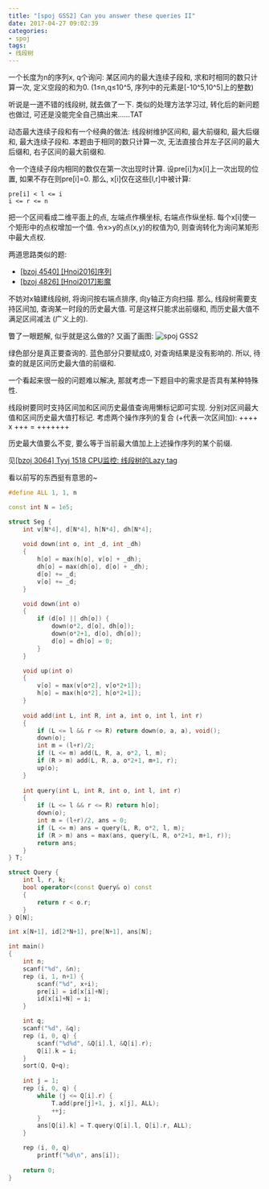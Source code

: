 ```yaml
---
title: "[spoj GSS2] Can you answer these queries II"
date: 2017-04-27 09:02:39
categories:
- spoj
tags:
- 线段树
---
```

一个长度为n的序列x, q个询问: 某区间内的最大连续子段和, 求和时相同的数只计算一次, 定义空段的和为0. (1&le;n,q&le;10^5, 序列中的元素是[-10^5,10^5]上的整数)
<!--more-->
听说是一道不错的线段树, 就去做了一下. 类似的处理方法学习过, 转化后的新问题也做过, 可还是没能完全自己搞出来......TAT

动态最大连续子段和有一个经典的做法: 线段树维护区间和, 最大前缀和, 最大后缀和, 最大连续子段和. 本题由于相同的数只计算一次, 无法直接合并左子区间的最大后缀和, 右子区间的最大前缀和.

令一个连续子段内相同的数仅在第一次出现时计算. 设pre[i]为x[i]上一次出现的位置, 如果不存在则pre[i]=0. 那么, x[i]仅在这些[l,r]中被计算:
```
pre[i] < l <= i
i <= r <= n
```

把一个区间看成二维平面上的点, 左端点作横坐标, 右端点作纵坐标. 每个x[i]使一个矩形中的点权增加一个值. 令x>y的点(x,y)的权值为0, 则查询转化为询问某矩形中最大点权.

两道思路类似的题:
- [[bzoj 4540] [Hnoi2016]序列](http://blog.csdn.net/ruoruo_cheng/article/details/54585851)
- [[bzoj 4826] [Hnoi2017]影魔](/2017/04/18/bzoj4826-sf/)

不妨对x轴建线段树, 将询问按右端点排序, 向y轴正方向扫描. 那么, 线段树需要支持区间加, 查询某一时段的历史最大值. 可是这样只能求出前缀和, 而历史最大值不满足区间减法 (广义上的).

瞥了一眼题解, 似乎就是这么做的? 又画了画图:
![spoj GSS2](/images/spoj-gss2.jpg)

绿色部分是真正要查询的. 蓝色部分只要赋成0, 对查询结果是没有影响的. 所以, 待查的就是区间历史最大值的前缀和.

一个看起来很一般的问题难以解决, 那就考虑一下题目中的需求是否具有某种特殊性.

线段树要同时支持区间加和区间历史最值查询用懒标记即可实现. 分别对区间最大值和区间历史最大值打标记. 考虑两个操作序列的复合 (+代表一次区间加):
++++ x +++ = +++++++

历史最大值要么不变, 要么等于当前最大值加上上述操作序列的某个前缀.

见[[bzoj 3064] Tyvj 1518 CPU监控: 线段树的Lazy tag](http://blog.csdn.net/ruoruo_cheng/article/details/51974248)

看以前写的东西挺有意思的~

```cpp
#define ALL 1, 1, n

const int N = 1e5;

struct Seg {
	int v[N*4], d[N*4], h[N*4], dh[N*4];
	
	void down(int o, int _d, int _dh)
	{
		h[o] = max(h[o], v[o] + _dh);
		dh[o] = max(dh[o], d[o] + _dh);
		d[o] += _d;
		v[o] += _d;
	}

	void down(int o)
	{
		if (d[o] || dh[o]) {
			down(o*2, d[o], dh[o]);
			down(o*2+1, d[o], dh[o]);
			d[o] = dh[o] = 0;
		}
	}

	void up(int o)
	{
		v[o] = max(v[o*2], v[o*2+1]);
		h[o] = max(h[o*2], h[o*2+1]);
	}
	
	void add(int L, int R, int a, int o, int l, int r)
	{
		if (L <= l && r <= R) return down(o, a, a), void();
		down(o);
		int m = (l+r)/2;
		if (L <= m) add(L, R, a, o*2, l, m);
		if (R > m) add(L, R, a, o*2+1, m+1, r);
		up(o);
	}
	
	int query(int L, int R, int o, int l, int r)
	{
		if (L <= l && r <= R) return h[o];
		down(o);
		int m = (l+r)/2, ans = 0;
		if (L <= m) ans = query(L, R, o*2, l, m);
		if (R > m) ans = max(ans, query(L, R, o*2+1, m+1, r));
		return ans;
	}
} T;

struct Query {
	int l, r, k;
	bool operator<(const Query& o) const
	{
		return r < o.r;
	}
} Q[N];

int x[N+1], id[2*N+1], pre[N+1], ans[N];

int main()
{
	int n;
	scanf("%d", &n);
	rep (i, 1, n+1) {
		scanf("%d", x+i);
		pre[i] = id[x[i]+N];
		id[x[i]+N] = i;
	}

	int q;
	scanf("%d", &q);
	rep (i, 0, q) {
		scanf("%d%d", &Q[i].l, &Q[i].r);
		Q[i].k = i;
	}
	sort(Q, Q+q);
	
	int j = 1;
	rep (i, 0, q) {
		while (j <= Q[i].r) {
			T.add(pre[j]+1, j, x[j], ALL);
			++j;
		}
		ans[Q[i].k] = T.query(Q[i].l, Q[i].r, ALL);
	}

	rep (i, 0, q)
		printf("%d\n", ans[i]);
	
	return 0;
}
```